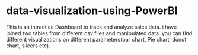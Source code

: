 # data-visualization-using-PowerBI
This is an intractice Dashboard to track and analyze sales data.
i have joined two tables from different csv files and manipulated data.
you can find different visualizations on different parameters(bar chart, Pie chart, donut chart, slicers etc).

